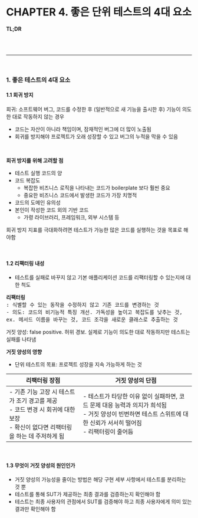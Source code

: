 # CHAPTER 4. 좋은 단위 테스트의 4대 요소

**TL;DR**

<br/><br/>

---

<br/>

### 1. 좋은 테스트의 4대 요소

#### 1.1 회귀 방지

회귀: 소프트웨어 버그, 코드를 수정한 후 (일반적으로 새 기능을 출시한 후) 기능이 의도한 대로 작동하지 않는 경우

- 코드는 자산이 아니라 책임이며, 잠재적인 버그에 더 많이 노출됨 
- 회귀를 방지해야 프로젝트가 오래 성장할 수 있고 버그의 누적을 막을 수 있음

<br/>

**회귀 방지를 위해 고려할 점**
- 테스트 실행 코드의 양
- 코드 복잡도
  - 복잡한 비즈니스 로직을 나타내는 코드가 boilerplate 보다 훨씬 중요
  - 중요한 비즈니스 코드에서 발생한 코드가 가장 치명적
- 코드의 도메인 유의성
- 본인이 작성한 코드 외의 기반 코드
  - 가령 라이브러리, 프레임워크, 외부 시스템 등

회귀 방지 지표를 극대화하려면 테스트가 가능한 많은 코드를 실행하는 것을 목표로 해야함

<br/>

#### 1.2 리팩터링 내성

- 테스트를 실패로 바꾸지 않고 기본 애플리케이션 코드를 리팩터링할 수 있는지에 대한 척도

<pre>
<b>리팩터링</b>
: 식별할 수 있는 동작을 수정하지 않고 기존 코드를 변경하는 것
- 의도: 코드의 비기능적 특징 개선. 가독성을 높이고 복잡도를 낮추는 것,
ex. 메서드 이름을 바꾸는 것, 코드 조각을 새로운 클래스로 추출하는 것
</pre>

거짓 양성: false positive. 허위 경보. 실제로 기능이 의도한 대로 작동하지만 테스트는 실패를 나타냄

**거짓 양성의 영향**
- 단위 테스트의 목표: 프로젝트 성장을 지속 가능하게 하는 것

| 리팩터링 장점                                                                               | 거짓 양성의 단점                                                                                               |
|---------------------------------------------------------------------------------------|---------------------------------------------------------------------------------------------------------|
| - 기존 기능 고장 시 테스트가 조기 경고를 제공<br/>- 코드 변경 시 회귀에 대한 보장<br/>  - 확신이 없다면 리팩터링을 하는 데 주저하게 됨 | - 테스트가 타당한 이유 없이 실패하면, 코드 문제 대응 능력과 의지가 희석됨<br/>- 거짓 양성이 빈번하면 테스트 스위트에 대한 신뢰가 서서히 떨어짐<br/>  - 리팩터링이 줄어듬 |

<br/>

#### 1.3 무엇이 거짓 양성의 원인인가

- 거짓 양성의 가능성을 줄이는 방법은 해당 구현 세부 사항에서 테스트를 분리하는 것 뿐
- 테스트를 통해 SUT가 제공하는 최종 결과를 검증하는지 확인해야 함
- 테스트는 최종 사용자의 관점에서 SUT를 검증해야 하고 최종 사용자에게 의미 있는 결과만 확인해야 함




<br/><br/>
